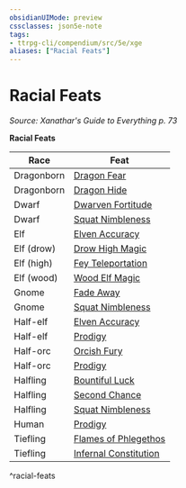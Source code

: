 ```yaml
---
obsidianUIMode: preview
cssclasses: json5e-note
tags:
- ttrpg-cli/compendium/src/5e/xge
aliases: ["Racial Feats"]
---
```

# Racial Feats
*Source: Xanathar's Guide to Everything p. 73* 

**Racial Feats**

| Race | Feat |
|------|------|
| Dragonborn | [Dragon Fear](3-Compendium/feats/dragon-fear-xge.md) |
| Dragonborn | [Dragon Hide](3-Compendium/feats/dragon-hide-xge.md) |
| Dwarf | [Dwarven Fortitude](3-Compendium/feats/dwarven-fortitude-xge.md) |
| Dwarf | [Squat Nimbleness](3-Compendium/feats/squat-nimbleness-xge.md) |
| Elf | [Elven Accuracy](3-Compendium/feats/elven-accuracy-xge.md) |
| Elf (drow) | [Drow High Magic](3-Compendium/feats/drow-high-magic-xge.md) |
| Elf (high) | [Fey Teleportation](3-Compendium/feats/fey-teleportation-xge.md) |
| Elf (wood) | [Wood Elf Magic](3-Compendium/feats/wood-elf-magic-xge.md) |
| Gnome | [Fade Away](3-Compendium/feats/fade-away-xge.md) |
| Gnome | [Squat Nimbleness](3-Compendium/feats/squat-nimbleness-xge.md) |
| Half-elf | [Elven Accuracy](3-Compendium/feats/elven-accuracy-xge.md) |
| Half-elf | [Prodigy](3-Compendium/feats/prodigy-xge.md) |
| Half-orc | [Orcish Fury](3-Compendium/feats/orcish-fury-xge.md) |
| Half-orc | [Prodigy](3-Compendium/feats/prodigy-xge.md) |
| Halfling | [Bountiful Luck](3-Compendium/feats/bountiful-luck-xge.md) |
| Halfling | [Second Chance](3-Compendium/feats/second-chance-xge.md) |
| Halfling | [Squat Nimbleness](3-Compendium/feats/squat-nimbleness-xge.md) |
| Human | [Prodigy](3-Compendium/feats/prodigy-xge.md) |
| Tiefling | [Flames of Phlegethos](3-Compendium/feats/flames-of-phlegethos-xge.md) |
| Tiefling | [Infernal Constitution](3-Compendium/feats/infernal-constitution-xge.md) |
^racial-feats
